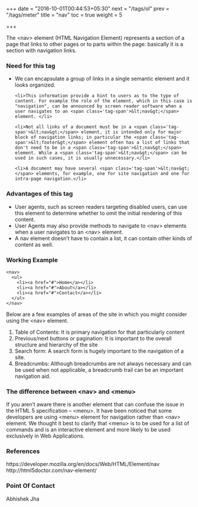 +++
date = "2016-10-01T00:44:53+05:30"
next = "/tags/ol"
prev = "/tags/meter"
title = "nav"
toc = true
weight = 5

+++

<p>The <span class='tag-span'>&lt;nav&gt;</span> element (HTML Navigation Element) represents a section of a page that links to other pages or to parts within the page: basically it is a section with navigation links. </p>

<h3>Need for this tag</h3>
  <ul>
    <li>We can encapsulate a group of links in a single semantic element and it looks organized.</li>

    <li>This information provide a hint to users as to the type of content. For example the role of the element, which in this case is "navigation", can be announced by screen reader software when a user navigates to an <span class='tag-span'>&lt;nav&gt;</span> element. </li>

    <li>Not all links of a document must be in a <span class='tag-span'>&lt;nav&gt;</span> element, it is intended only for major block of navigation links; in particular the <span class='tag-span'>&lt;footer&gt;</span> element often has a list of links that don't need to be in a <span class='tag-span'>&lt;nav&gt;</span> element. While a <span class='tag-span'>&lt;nav&gt;</span> can be used in such cases, it is usually unnecessary.</li>

    <li>A document may have several <span class='tag-span'>&lt;nav&gt;</span> elements, for example, one for site navigation and one for intra-page navigation.</li>
  </ul>

<h3>Advantages of this tag</h3>
<ul>
  <li>User agents, such as screen readers targeting disabled users, can use this element to determine whether to omit the initial rendering of this content. </li>

  <li>User Agents may also provide methods to navigate to <span class='tag-span'>&lt;nav&gt;</span> elements when a user navigates to an <span class='tag-span'>&lt;nav&gt;</span> element.
  </li>

  <li>A nav element doesn’t have to contain a list, it can contain other kinds of content as well.</li>
</ul>

<h3>Working Example</h3>

    <nav>
      <ul>
        <li><a href="#">Home</a></li>
        <li><a href="#">About</a></li>
        <li><a href="#">Contact</a></li>
      </ul>
    </nav>

  <p>Below are a few examples of areas of the site in which you might consider using the <span class='tag-span'>&lt;nav&gt;</span> element.
    <ol>
      <li>Table of Contents: It is primary navigation for that particularly content</li>
      <li>Previous/next buttons or pagination: It is important to the overall structure and hierarchy of the site</li>
      <li>Search form: A search form is hugely important to the navigation of a site.</li>
      <li>Breadcrumbs: Although breadcrumbs are not always necessary and can be used when not applicable, a breadcrumb trail can be an important navigation aid.</li>
    </ol>
  </p>

<h3>The difference between 	<span class='tag-span'>&lt;nav&gt;</span> and <span class='tag-span'>&lt;menu&gt;</span></h3>

<p>If you aren’t aware there is another element that can confuse the issue in the HTML 5 specification – <span class='tag-span'>&lt;menu&gt;</span>. It have been noticed that some developers are using <span class='tag-span'>&lt;menu&gt;</span> element for navigation rather than <span class='tag-span'>&lt;nav&gt;</span> element. We thought it best to clarify that <span class='tag-span'>&lt;menu&gt;</span> is to be used for a list of commands and is an interactive element and more likely to be used exclusively in Web Applications.</p>

<h3>References</h3>
https://developer.mozilla.org/en/docs/Web/HTML/Element/nav
<br>
http://html5doctor.com/nav-element/

<h3>Point Of Contact</h3>
Abhishek Jha

